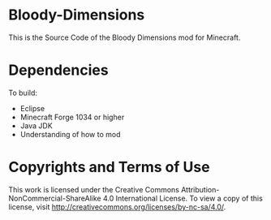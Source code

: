 Bloody-Dimensions
=================
This is the Source Code of the Bloody Dimensions mod for Minecraft.

Dependencies
============
To build:
- Eclipse
- Minecraft Forge 1034 or higher
- Java JDK
- Understanding of how to mod

Copyrights and Terms of Use
===========================
This work is licensed under the Creative Commons Attribution-NonCommercial-ShareAlike 4.0 International License.
To view a copy of this license, visit http://creativecommons.org/licenses/by-nc-sa/4.0/.
